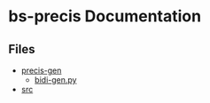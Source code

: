 # bs-precis Documentation

## Files
* [precis-gen](./precis-gen/README.md)
  * [bidi-gen.py](./precis-gen/bidi-gen.md)
* [src](./src/README.md)

